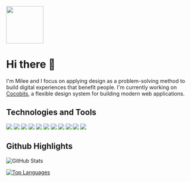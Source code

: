 <span background="white" padding="4px">
<img width="100px" src="https://milee-0421.s3-us-west-1.amazonaws.com/static/img/projects/icon-m.svg">
</span>

# Hi there 👋
I'm Milee and I focus on applying design as a problem-solving method to build digital experiences that benefit people. I'm currently working on [Cocobits](http://cocobits.github.io/), a flexible design system for building modern web applications.


## Technologies and Tools
![](https://img.shields.io/badge/Code-JavaScript-informational?style=flat&logo=JavaScript&logoColor=white&color=0D254B)
![](https://img.shields.io/badge/Code-Sass-informational?style=flat&logo=Sass&logoColor=white&color=0D254B)
![](https://img.shields.io/badge/Code-CSS-informational?style=flat&logo=CSS3&logoColor=white&color=0D254B)
![](https://img.shields.io/badge/Code-HTML-informational?style=flat&logo=HTML5&logoColor=white&color=0D254B)
![](https://img.shields.io/badge/Code-Python-informational?style=flat&logo=Python&logoColor=white&color=0D254B)
![](https://img.shields.io/badge/Editor-VSCode-informational?style=flat&logo=Visual-Studio-Code&logoColor=white&color=0D464B)
![](https://img.shields.io/badge/Tools-PostgreSQL-informational?style=flat&logo=PostgreSQL&logoColor=white&color=1E124F)
![](https://img.shields.io/badge/Tools-Sketch-informational?style=flat&logo=Sketch&logoColor=white&color=1E124F)
![](https://img.shields.io/badge/Tools-XD-informational?style=flat&logo=Adobe-XD&logoColor=white&color=1E124F)
![](https://img.shields.io/badge/Tools-Photoshop-informational?style=flat&logo=Adobe-Photoshop&logoColor=white&color=1E124F)
![](https://img.shields.io/badge/Tools-Illustrator-informational?style=flat&logo=Adobe-Illustrator&logoColor=white&color=1E124F)


## Github Highlights
![GitHub Stats](https://github-readme-stats.vercel.app/api?username=mileeme&hide=stars,prs)

[![Top Languages](https://github-readme-stats.vercel.app/api/top-langs/?username=mileeme&layout=compact)](https://github.com/mileeme/github-readme-stats)


